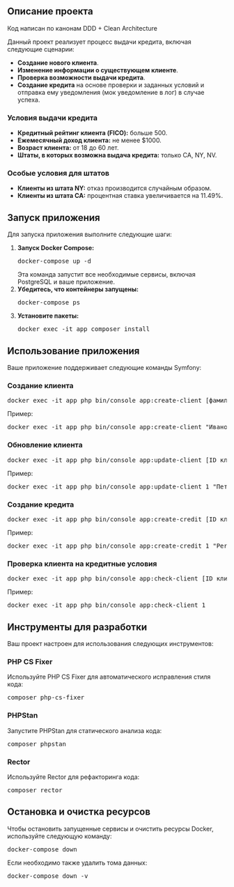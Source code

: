 <h2>Описание проекта</h2>
<p>Код написан по канонам DDD + Clean Architecture</p>
<p>Данный проект реализует процесс выдачи кредита, включая следующие сценарии:</p>
<ul>
    <li><strong>Создание нового клиента</strong>.</li>
    <li><strong>Изменение информации о существующем клиенте</strong>.</li>
    <li><strong>Проверка возможности выдачи кредита</strong>.</li>
    <li><strong>Создание кредита</strong> на основе проверки и заданных условий и отправка ему уведомления (мок уведомление в лог) в случае успеха.</li>
</ul>

<h3>Условия выдачи кредита</h3>
<ul>
    <li><strong>Кредитный рейтинг клиента (FICO):</strong> больше 500.</li>
    <li><strong>Ежемесячный доход клиента:</strong> не менее $1000.</li>
    <li><strong>Возраст клиента:</strong> от 18 до 60 лет.</li>
    <li><strong>Штаты, в которых возможна выдача кредита:</strong> только CA, NY, NV.</li>
</ul>

<h3>Особые условия для штатов</h3>
<ul>
    <li><strong>Клиенты из штата NY:</strong> отказ производится случайным образом.</li>
    <li><strong>Клиенты из штата CA:</strong> процентная ставка увеличивается на 11.49%.</li>
</ul>

<h2>Запуск приложения</h2>
<p>Для запуска приложения выполните следующие шаги:</p>
<ol>
    <li><strong>Запуск Docker Compose:</strong>
        <pre>docker-compose up -d</pre>
        Эта команда запустит все необходимые сервисы, включая PostgreSQL и ваше приложение.
    </li>
    <li><strong>Убедитесь, что контейнеры запущены:</strong>
        <pre>docker-compose ps</pre>
    </li>
    <li><strong>Установите пакеты:</strong>
        <pre>docker exec -it app composer install</pre>
    </li>
</ol>

<h2>Использование приложения</h2>
<p>Ваше приложение поддерживает следующие команды Symfony:</p>

<h3>Создание клиента</h3>
<pre>docker exec -it app php bin/console app:create-client [фамилия] [имя] [возраст] [SSN] [адрес] [город] [штат] [почтовый индекс] [FICO-оценка] [доход] [email] [телефон]</pre>
<p>Пример:</p>
<pre>docker exec -it app php bin/console app:create-client "Иванов" "Иван" 30 "123-45-6789" "123 Main St" "New York" "NY" "10001" 700 50000 "ivanov@example.com" "+11234567890"</pre>

<h3>Обновление клиента</h3>
<pre>docker exec -it app php bin/console app:update-client [ID клиента] [фамилия] [имя] [возраст] [SSN] [адрес] [город] [штат] [почтовый индекс] [FICO-оценка] [доход] [email] [телефон]</pre>
<p>Пример:</p>
<pre>docker exec -it app php bin/console app:update-client 1 "Петров" "Пётр" 35 "987-65-4321" "456 New Street" "Los Angeles" "CA" "90001" 720 75000 "petrov@example.com" "+11239876543"</pre>

<h3>Создание кредита</h3>
<pre>docker exec -it app php bin/console app:create-credit [ID клиента] [название продукта] [дата завершения (timestamp)] [процентная ставка] [сумма кредита]</pre>
<p>Пример:</p>
<pre>docker exec -it app php bin/console app:create-credit 1 "Personal Loan" 1735689600 11.495 10000</pre>

<h3>Проверка клиента на кредитные условия</h3>
<pre>docker exec -it app php bin/console app:check-client [ID клиента]</pre>
<p>Пример:</p>
<pre>docker exec -it app php bin/console app:check-client 1</pre>

<h2>Инструменты для разработки</h2>
<p>Ваш проект настроен для использования следующих инструментов:</p>

<h3>PHP CS Fixer</h3>
<p>Используйте PHP CS Fixer для автоматического исправления стиля кода:</p>
<pre>composer php-cs-fixer</pre>

<h3>PHPStan</h3>
<p>Запустите PHPStan для статического анализа кода:</p>
<pre>composer phpstan</pre>

<h3>Rector</h3>
<p>Используйте Rector для рефакторинга кода:</p>
<pre>composer rector</pre>

<h2>Остановка и очистка ресурсов</h2>
<p>Чтобы остановить запущенные сервисы и очистить ресурсы Docker, используйте следующую команду:</p>
<pre>docker-compose down</pre>
<p>Если необходимо также удалить тома данных:</p>
<pre>docker-compose down -v</pre>

